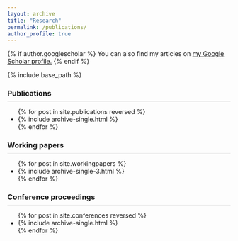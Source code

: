 ```yaml
---
layout: archive
title: "Research"
permalink: /publications/
author_profile: true
---
```



{% if author.googlescholar %}
  You can also find my articles on <u><a href="{{author.googlescholar}}">my Google Scholar profile</a>.</u>
{% endif %}

{% include base_path %}

<h3 style="padding-bottom: 8px;margin-bottom: 8px;border-bottom: solid 1px #e1e1e1;">Publications</h3>
<ul>
{% for post in site.publications reversed %}
  <li> {% include archive-single.html %} </li>
{% endfor %}
</ul>

<h3 style="padding-bottom: 8px;margin-bottom: 8px;border-bottom: solid 1px #e1e1e1;">Working papers</h3>
<ul>
{% for post in site.workingpapers %}
  <li> {% include archive-single-3.html %} </li>
{% endfor %}
</ul>

<h3 style="padding-bottom: 8px;margin-bottom: 8px;border-bottom: solid 1px #e1e1e1;">Conference proceedings</h3>

<ul>
{% for post in site.conferences reversed %}
  <li> {% include archive-single.html %} </li>
{% endfor %}
</ul>